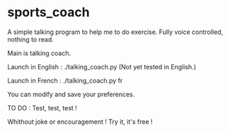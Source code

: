 # sports_coach


A simple talking program to help me to do exercise. Fully voice controlled, nothing to read.

Main is talking coach.

Launch in English :
  ./talking_coach.py (Not yet tested in English.)

Launch in French :
  ./talking_coach.py fr
  
You can modify and save your preferences.
  
TO DO :
  Test, test, test !
  
Whithout joke or encouragement ! Try it, it's free !
